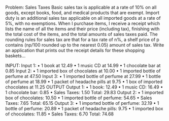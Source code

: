 Problem: Sales Taxes 
Basic sales tax is applicable at a rate of 10% on all goods, except books, food, and medical products that are exempt. Import duty is an additional sales tax applicable on all imported goods at a rate of 5%, with no exemptions. 
When I purchase items, I receive a receipt which lists the name of all the items and their price (including tax), finishing with the total cost of the items, and the total amounts of sales taxes paid. The rounding rules for sales tax are that for a tax rate of n%, a shelf price of p contains (np/100 rounded up to the nearest 0.05) amount of sales tax. 
Write an application that prints out the receipt details for these shopping baskets... 

INPUT: 
Input 1: 
•	1 book at 12.49 
•	1 music CD at 14.99 
•	1 chocolate bar at 0.85 
Input 2: 
•	1 imported box of chocolates at 10.00 
•	1 imported bottle of perfume at 47.50 
Input 3: 
•	1 imported bottle of perfume at 27.99 
•	1 bottle of perfume at 18.99 
•	1 packet of headache pills at 9.75 
•	1 box of imported chocolates at 11.25 
OUTPUT 
Output 1: 
•	1 book: 12.49 
•	1 music CD: 16.49 
•	1 chocolate bar: 0.85 
•	Sales Taxes: 1.50 Total: 29.83
Output 2: 
•	1 imported box of chocolates: 10.50 
•	1 imported bottle of perfume: 54.65 
•	Sales Taxes: 7.65 Total: 65.15
Output 3: 
•	1 imported bottle of perfume: 32.19 
•	1 bottle of perfume: 20.89 
•	1 packet of headache pills: 9.75 
•	1 imported box of chocolates: 11.85 
•	Sales Taxes: 6.70 Total: 74.68

